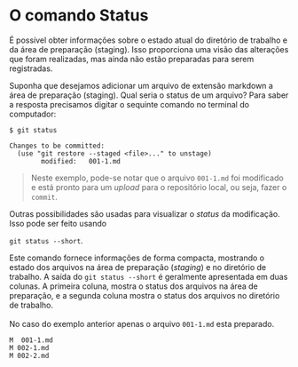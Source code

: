 # O comando Status

É possível obter  informações sobre o estado atual do  diretório de trabalho e da área de preparação (staging). Isso proporciona uma visão das alterações que foram realizadas, mas ainda não estão preparadas para serem registradas.

Suponha que desejamos adicionar um arquivo de extensão markdown a área de preparação (staging). Qual seria o status de um arquivo? Para saber a resposta precisamos digitar o sequinte comando no terminal do computador:

```
$ git status
```

```
Changes to be committed:
  (use "git restore --staged <file>..." to unstage)
        modified:   001-1.md
```

> Neste exemplo, pode-se notar que  o arquivo `001-1.md` foi modificado e está pronto para  um _upload_ para o repositório local, ou seja, fazer o `commit`.

Outras possibilidades são usadas para visualizar o _status_ da modificação. Isso pode ser feito usando

&#x20;`git status --short`.&#x20;

Este comando fornece informações de forma compacta, mostrando o estado dos arquivos na área de preparação (_staging_) e no diretório de trabalho. A saída do `git status --short` é geralmente apresentada em duas colunas. A primeira coluna, mostra o status dos arquivos na área de preparação, e a segunda coluna mostra o status dos arquivos no diretório de trabalho.\
\
No caso do exemplo anterior apenas o arquivo `001-1.md` esta preparado.

```
M  001-1.md
M 002-1.md
M 002-2.md
```
